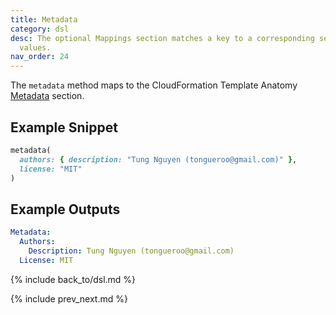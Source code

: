 ```yaml
---
title: Metadata
category: dsl
desc: The optional Mappings section matches a key to a corresponding set of named
  values.
nav_order: 24
---
```


The `metadata` method maps to the CloudFormation Template Anatomy [Metadata](https://docs.aws.amazon.com/AWSCloudFormation/latest/UserGuide/metadata-section-structure.html) section.

## Example Snippet

```ruby
metadata(
  authors: { description: "Tung Nguyen (tongueroo@gmail.com)" },
  license: "MIT"
)
```

## Example Outputs

```yaml
Metadata:
  Authors:
    Description: Tung Nguyen (tongueroo@gmail.com)
  License: MIT
```

{% include back_to/dsl.md %}

{% include prev_next.md %}
